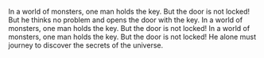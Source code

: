 

In a world of monsters, one man holds the key. But the door is not locked!
But he thinks no problem and opens the door with the key. 
In a world of monsters, one man holds the key. But the door is not locked!
In a world of monsters, one man holds the key. But the door is not locked! He alone must journey to discover the secrets of the universe.



